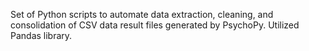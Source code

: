 Set of Python scripts to automate data extraction, cleaning, and consolidation of CSV data result files generated by PsychoPy. Utilized Pandas library.